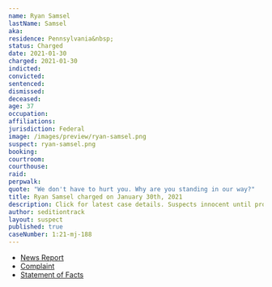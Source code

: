 ```yaml
---
name: Ryan Samsel
lastName: Samsel
aka:
residence: Pennsylvania&nbsp;
status: Charged
date: 2021-01-30
charged: 2021-01-30
indicted:
convicted: 
sentenced: 
dismissed: 
deceased:
age: 37
occupation:
affiliations:
jurisdiction: Federal
image: /images/preview/ryan-samsel.png
suspect: ryan-samsel.png
booking:
courtroom:
courthouse:
raid:
perpwalk:
quote: "We don't have to hurt you. Why are you standing in our way?"
title: Ryan Samsel charged on January 30th, 2021
description: Click for latest case details. Suspects innocent until proven guilty.
author: seditiontrack
layout: suspect
published: true
caseNumber: 1:21-mj-188
---
```

- [News Report](https://www.buckscountycouriertimes.com/story/news/2021/02/01/bristol-man-charged-assaulting-officer-during-insurrection/4338235001/)
- [Complaint](https://www.justice.gov/file/1362781/download)
- [Statement of Facts](https://www.justice.gov/opa/page/file/1362781/download)
